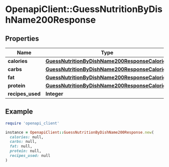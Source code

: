 # OpenapiClient::GuessNutritionByDishName200Response

## Properties

| Name | Type | Description | Notes |
| ---- | ---- | ----------- | ----- |
| **calories** | [**GuessNutritionByDishName200ResponseCalories**](GuessNutritionByDishName200ResponseCalories.md) |  |  |
| **carbs** | [**GuessNutritionByDishName200ResponseCalories**](GuessNutritionByDishName200ResponseCalories.md) |  |  |
| **fat** | [**GuessNutritionByDishName200ResponseCalories**](GuessNutritionByDishName200ResponseCalories.md) |  |  |
| **protein** | [**GuessNutritionByDishName200ResponseCalories**](GuessNutritionByDishName200ResponseCalories.md) |  |  |
| **recipes_used** | **Integer** |  |  |

## Example

```ruby
require 'openapi_client'

instance = OpenapiClient::GuessNutritionByDishName200Response.new(
  calories: null,
  carbs: null,
  fat: null,
  protein: null,
  recipes_used: null
)
```

